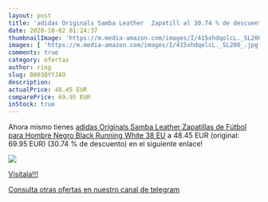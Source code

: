 ```yaml
---
layout: post
title: 'adidas Originals Samba Leather  Zapatill al 30.74 % de descuento'
date: 2020-10-02 01:24:37
thumbnailImage: 'https://m.media-amazon.com/images/I/415xhdqolcL._SL200_.jpg'
images: [ 'https://m.media-amazon.com/images/I/415xhdqolcL._SL200_.jpg' ]
comments: true
category: ofertas
author: ring
slug: B003QYYJAO
description:
actualPrice: 48.45 EUR
comparePrice: 69.95 EUR
inStock: true
---
```


Ahora mismo tienes [adidas Originals Samba Leather  Zapatillas de Fútbol para Hombre  Negro Black Running White  38 EU](https://www.amazon.com/dp/B003QYYJAO/?tag=redken08-20) a 48.45 EUR (original: 69.95 EUR) (30.74 %  de descuento) en el siguiente enlace!

[![](https://m.media-amazon.com/images/I/415xhdqolcL._SL200_.jpg)](https://www.amazon.com/dp/B003QYYJAO/?tag=redken08-20)

[Visítala!!!](https://www.amazon.com/dp/B003QYYJAO/?tag=redken08-20)

[Consulta otras ofertas en nuestro canal de telegram](https://t.me/s/ofertas25)
